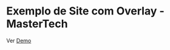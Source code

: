 <h1>Exemplo de Site com Overlay - MasterTech </h1>
Ver <a href="https://dtoloto.github.io/exemplo-overlay/">Demo</a>
